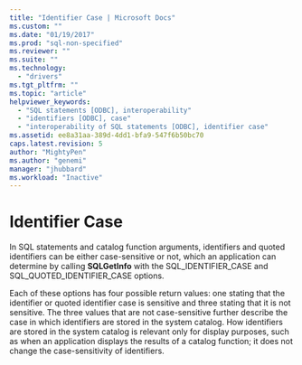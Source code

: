 ```yaml
---
title: "Identifier Case | Microsoft Docs"
ms.custom: ""
ms.date: "01/19/2017"
ms.prod: "sql-non-specified"
ms.reviewer: ""
ms.suite: ""
ms.technology: 
  - "drivers"
ms.tgt_pltfrm: ""
ms.topic: "article"
helpviewer_keywords: 
  - "SQL statements [ODBC], interoperability"
  - "identifiers [ODBC], case"
  - "interoperability of SQL statements [ODBC], identifier case"
ms.assetid: ee8a31aa-389d-4dd1-bfa9-547f6b50bc70
caps.latest.revision: 5
author: "MightyPen"
ms.author: "genemi"
manager: "jhubbard"
ms.workload: "Inactive"
---
```

# Identifier Case
In SQL statements and catalog function arguments, identifiers and quoted identifiers can be either case-sensitive or not, which an application can determine by calling **SQLGetInfo** with the SQL_IDENTIFIER_CASE and SQL_QUOTED_IDENTIFIER_CASE options.  
  
 Each of these options has four possible return values: one stating that the identifier or quoted identifier case is sensitive and three stating that it is not sensitive. The three values that are not case-sensitive further describe the case in which identifiers are stored in the system catalog. How identifiers are stored in the system catalog is relevant only for display purposes, such as when an application displays the results of a catalog function; it does not change the case-sensitivity of identifiers.
